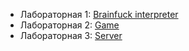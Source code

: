 * Лабораторная 1: [Brainfuck interpreter](Lab1/)
* Лабораторная 2: [Game](Lab2/)
* Лабораторная 3: [Server](Lab3/)

